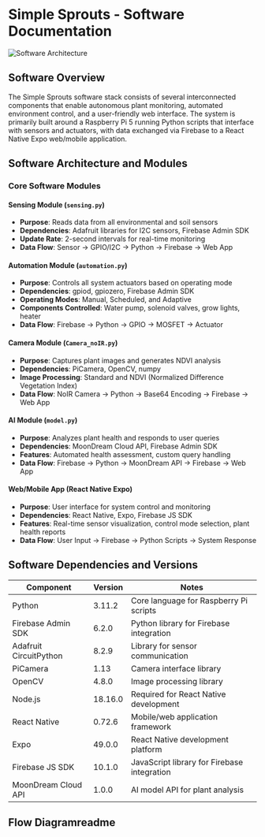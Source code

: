 # Simple Sprouts - Software Documentation

![Software Architecture](https://github.com/j-solis11/Simple-Sprouts/raw/main/assets/software_architecture.png)

## Software Overview

The Simple Sprouts software stack consists of several interconnected components that enable autonomous plant monitoring, automated environment control, and a user-friendly web interface. The system is primarily built around a Raspberry Pi 5 running Python scripts that interface with sensors and actuators, with data exchanged via Firebase to a React Native Expo web/mobile application.

## Software Architecture and Modules

### Core Software Modules

#### Sensing Module (`sensing.py`)
- **Purpose**: Reads data from all environmental and soil sensors
- **Dependencies**: Adafruit libraries for I2C sensors, Firebase Admin SDK
- **Update Rate**: 2-second intervals for real-time monitoring
- **Data Flow**: Sensor → GPIO/I2C → Python → Firebase → Web App

#### Automation Module (`automation.py`)
- **Purpose**: Controls all system actuators based on operating mode
- **Dependencies**: gpiod, gpiozero, Firebase Admin SDK
- **Operating Modes**: Manual, Scheduled, and Adaptive
- **Components Controlled**: Water pump, solenoid valves, grow lights, heater
- **Data Flow**: Firebase → Python → GPIO → MOSFET → Actuator

#### Camera Module (`Camera_noIR.py`)
- **Purpose**: Captures plant images and generates NDVI analysis
- **Dependencies**: PiCamera, OpenCV, numpy
- **Image Processing**: Standard and NDVI (Normalized Difference Vegetation Index)
- **Data Flow**: NoIR Camera → Python → Base64 Encoding → Firebase → Web App

#### AI Module (`model.py`)
- **Purpose**: Analyzes plant health and responds to user queries
- **Dependencies**: MoonDream Cloud API, Firebase Admin SDK
- **Features**: Automated health assessment, custom query handling
- **Data Flow**: Firebase → Python → MoonDream API → Firebase → Web App

#### Web/Mobile App (React Native Expo)
- **Purpose**: User interface for system control and monitoring
- **Dependencies**: React Native, Expo, Firebase JS SDK
- **Features**: Real-time sensor visualization, control mode selection, plant health reports
- **Data Flow**: User Input → Firebase → Python Scripts → System Response

## Software Dependencies and Versions

| Component | Version | Notes |
|-----------|---------|-------|
| Python | 3.11.2 | Core language for Raspberry Pi scripts |
| Firebase Admin SDK | 6.2.0 | Python library for Firebase integration |
| Adafruit CircuitPython | 8.2.9 | Library for sensor communication |
| PiCamera | 1.13 | Camera interface library |
| OpenCV | 4.8.0 | Image processing library |
| Node.js | 18.16.0 | Required for React Native development |
| React Native | 0.72.6 | Mobile/web application framework |
| Expo | 49.0.0 | React Native development platform |
| Firebase JS SDK | 10.1.0 | JavaScript library for Firebase integration |
| MoonDream Cloud API | 1.0.0 | AI model API for plant analysis |

## Flow Diagramreadme
